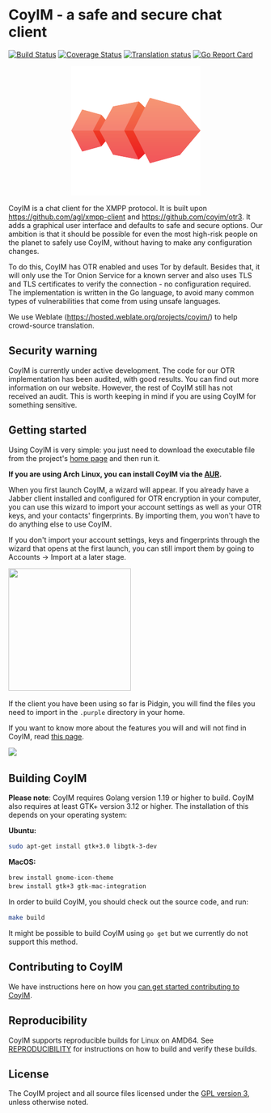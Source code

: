 # CoyIM - a safe and secure chat client

[![Build Status](https://github.com/coyim/coyim/workflows/CoyIM%20CI/badge.svg)](https://github.com/coyim/coyim/actions?query=workflow%3A%22CoyIM+CI%22)
[![Coverage Status](https://coveralls.io/repos/coyim/coyim/badge.svg?branch=main&service=github)](https://coveralls.io/github/coyim/coyim?branch=main)
[![Translation status](https://hosted.weblate.org/widgets/coyim/-/main/svg-badge.svg)](https://hosted.weblate.org/engage/coyim/)
[![Go Report Card](https://goreportcard.com/badge/github.com/coyim/coyim)](https://goreportcard.com/report/github.com/coyim/coyim)

<p align="center">
  <img src="build/osx/mac-bundle/coyim.iconset/icon_256x256.png">
</p>

CoyIM is a chat client for the XMPP protocol. It is built upon https://github.com/agl/xmpp-client and
https://github.com/coyim/otr3. It adds a graphical user interface and defaults to safe and secure options. Our ambition
is that it should be possible for even the most high-risk people on the planet to safely use CoyIM, without having to
make any configuration changes.

To do this, CoyIM has OTR enabled and uses Tor by default. Besides that, it will only use the Tor Onion Service for a
known server and also uses TLS and TLS certificates to verify the connection - no configuration required. The
implementation is written in the Go language, to avoid many common types of vulnerabilities that come from using unsafe
languages.

We use Weblate (https://hosted.weblate.org/projects/coyim/) to help crowd-source translation.


## Security warning

CoyIM is currently under active development. The code for our OTR implementation has been audited, with good
results. You can find out more information on our website. However, the rest of CoyIM still has not received an
audit. This is worth keeping in mind if you are using CoyIM for something sensitive.


## Getting started

Using CoyIM is very simple: you just need to download the executable file from the project's [home
page](https://coy.im/) and then run it.

**If you are using Arch Linux, you can install CoyIM via the [AUR](https://aur.archlinux.org/packages/coyim).**

When you first launch CoyIM, a wizard will appear. If you already have a Jabber client installed and configured for OTR
encryption in your computer, you can use this wizard to import your account settings as well as your OTR keys, and your
contacts' fingerprints. By importing them, you won't have to do anything else to use CoyIM.

If you don't import your account settings, keys and fingerprints through the wizard that opens at the first launch, you
can still import them by going to Accounts -> Import at a later stage.

<p align="left">
  <img src="images/wizard.png" height="242" width="242">
</p>

If the client you have been using so far is Pidgin, you will find the files you need to import in the `.purple`
directory in your home.

If you want to know more about the features you will and will not find in CoyIM, read [this
page](https://coy.im/features/).

<p align="left">
  <img src="images/main_window.png">
</p>


## Building CoyIM

**Please note**: CoyIM requires Golang version 1.19 or higher to build. CoyIM also requires at least GTK+ version 3.12
or higher. The installation of this depends on your operating system:

**Ubuntu:**

```sh
sudo apt-get install gtk+3.0 libgtk-3-dev
```

**MacOS:**

```sh
brew install gnome-icon-theme
brew install gtk+3 gtk-mac-integration
```

In order to build CoyIM, you should check out the source code, and run:

```sh
make build
```

It might be possible to build CoyIM using `go get` but we currently do not support this method.


## Contributing to CoyIM

We have instructions here on how you [can get started contributing to CoyIM](CONTRIBUTING.md).


## Reproducibility

CoyIM supports reproducible builds for Linux on AMD64. See [REPRODUCIBILITY](REPRODUCIBILITY.md) for instructions on how
to build and verify these builds.


## License

The CoyIM project and all source files licensed under the [GPL version 3](https://www.gnu.org/licenses/gpl-3.0.html),
unless otherwise noted.
